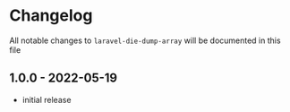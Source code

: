 # Changelog

All notable changes to `laravel-die-dump-array` will be documented in this file

## 1.0.0 - 2022-05-19

- initial release
